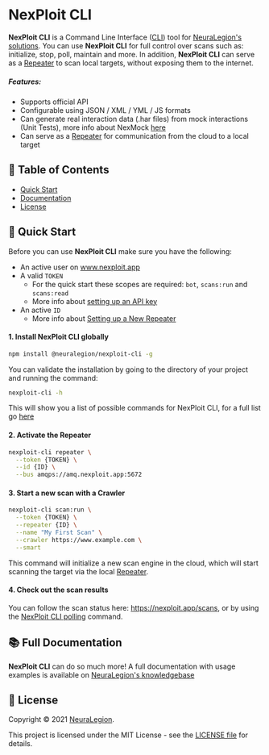 # NexPloit CLI

**NexPloit CLI** is a Command Line Interface ([CLI](https://en.wikipedia.org/wiki/Command-line_interface)) tool for [NeuraLegion's solutions](https://www.neuralegion.com). You can use **NexPloit CLI** for full control over scans such as: initialize, stop, poll, maintain and more. In addition, **NexPloit CLI** can serve as a [Repeater](https://kb.neuralegion.com/#/guide/introduction/deployment-onprem) to scan local targets, without exposing them to the internet.

##### Features:
- Supports official API
- Configurable using JSON / XML / YML / JS formats
- Can generate real interaction data (.har files) from mock interactions (Unit Tests), more info about NexMock [here](https://www.npmjs.com/package/@neuralegion/nexmock)
- Can serve as a [Repeater](https://kb.neuralegion.com/#/guide/introduction/deployment-onprem) for communication from the cloud to a local target

## 🔎 Table of Contents
- [Quick Start](#🚀-quick-start)
- [Documentation](#📚-full-documentation)
- [License](#📝-license)

## 🚀 Quick Start
Before you can use **NexPloit CLI** make sure you have the following:
- An active user on www.nexploit.app
- A valid `TOKEN`
  - For the quick start these scopes are required: `bot`, `scans:run` and `scans:read`
  - More info about [setting up an API key](https://kb.neuralegion.com/#/guide/np-web-ui/advanced-set-up/managing-org?id=managing-organization-apicli-authentication-tokens)
- An active `ID`
  - More info about [Setting up a New Repeater](https://kb.neuralegion.com/#/guide/np-web-ui/advanced-set-up/managing-repeaters)

#### 1. Install NexPloit CLI globally
```bash
npm install @neuralegion/nexploit-cli -g
```

You can validate the installation by going to the directory of your project and running the command:
```bash
nexploit-cli -h
```
This will show you a list of possible commands for NexPloit CLI, for a full list go [here](https://kb.neuralegion.com/#/guide/np-cli/command-list)

#### 2. Activate the Repeater
```bash
nexploit-cli repeater \
  --token {TOKEN} \
  --id {ID} \
  --bus amqps://amq.nexploit.app:5672
```

#### 3. Start a new scan with a Crawler
```bash
nexploit-cli scan:run \
  --token {TOKEN} \
  --repeater {ID} \
  --name "My First Scan" \
  --crawler https://www.example.com \
  --smart
```
This command will initialize a new scan engine in the cloud, which will start scanning the target via the local [Repeater](https://kb.neuralegion.com/#/guide/introduction/deployment-onprem).

#### 4. Check out the scan results
You can follow the scan status here: https://nexploit.app/scans, or by using the [NexPloit CLI polling](https://kb.neuralegion.com/#/guide/np-cli/commands/checking-scan-status) command.

## 📚 Full Documentation
**NexPloit CLI** can do so much more! A full documentation with usage examples is available on [NeuraLegion's knowledgebase](https://kb.neuralegion.com)

## 📝 License
Copyright © 2021 [NeuraLegion](https://github.com/NeuraLegion).

This project is licensed under the MIT License - see the [LICENSE file](LICENSE) for details.
